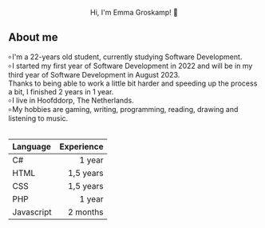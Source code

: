 <p align="center"> 
Hi, I'm Emma Groskamp! 👋
</p>

## About me
৹ I'm a 22-years old student, currently studying Software Development. <br>
৹ I started my first year of Software Development in 2022 and will be in my third year of Software Development in August 2023.<br> 
Thanks to being able to work a little bit harder and speeding up the process a bit, I finished 2 years in 1 year. <br>
৹ I live in Hoofddorp, The Netherlands.<br>
৹ My hobbies are gaming, writing, programming, reading, drawing and listening to music. <br><br>

| Language | Experience |
| :---- | ----: |
| C# | 1 year |
| HTML | 1,5 years |
| CSS | 1,5 years |
| PHP | 1 year | 
| Javascript | 2 months | 
